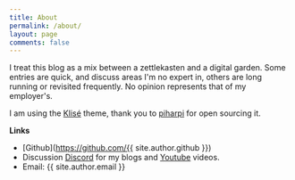 ```yaml
---
title: About
permalink: /about/
layout: page
comments: false
---
```


I treat this blog as a mix between a zettlekasten and a digital garden. Some entries are quick, and discuss areas I'm no expert in, others are long running or revisited frequently. No opinion represents that of my employer's.

I am using the [Klisé](https://github.com/piharpi/jekyll-klise) theme, thank you to [piharpi](https://github.com/piharpi) for open sourcing it.

**Links**

- [Github](https://github.com/{{ site.author.github }})
- Discussion [Discord](https://discord.gg/RXDrfY3Svu) for my blogs and [Youtube](https://www.youtube.com/channel/UCdGYHVptzujcjK67pOnrcGQ) videos.
- Email: {{ site.author.email }}
